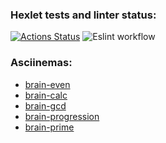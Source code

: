 ### Hexlet tests and linter status:
[![Actions Status](https://github.com/ichaykin/frontend-project-lvl1/workflows/hexlet-check/badge.svg)](https://github.com/ichaykin/frontend-project-lvl1/actions)
![Eslint workflow](https://github.com/ichaykin/frontend-project-lvl1/actions/workflows/eslint.yml/badge.svg)
### Asciinemas:
- <a href="https://asciinema.org/a/rTlIro9zWuBciyCv2QqFhB8Rw">brain-even</a>
- <a href="https://asciinema.org/a/1FJuzuScp7A3ciRUygplFY1cr">brain-calc</a>
- <a href="https://asciinema.org/a/ufOQFizc6GAYyzQpOs9nFMr21">brain-gcd</a>
- <a href="https://asciinema.org/a/LzW0hAdKW9rjCZX7WkBxZ7GGw">brain-progression</a>
- <a href="https://asciinema.org/a/bKKLYXLKziYO6lfhEwGkeDxcD">brain-prime</a>
